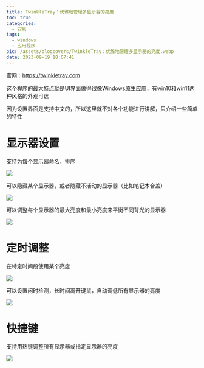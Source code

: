 ```yaml
---
title: TwinkleTray：优雅地管理多显示器的亮度
toc: true
categories:
  - 安利
tags:
  - windows
  - 应用程序
pic: /assets/blogcovers/TwinkleTray：优雅地管理多显示器的亮度.webp
date: 2023-09-19 18:07:41
---
```


官网：<https://twinkletray.com>

这个程序的最大特点就是UI界面做得很像Windows原生应用，有win10和win11两种风格的外观可选

因为设置界面是支持中文的，所以这里就不对各个功能进行讲解，只介绍一些简单的特性

# 显示器设置

支持为每个显示器命名，排序

![](/assets/blogimages/2023/TwinkleTray%EF%BC%9A%E4%BC%98%E9%9B%85%E5%9C%B0%E7%AE%A1%E7%90%86%E5%A4%9A%E6%98%BE%E7%A4%BA%E5%99%A8%E7%9A%84%E4%BA%AE%E5%BA%A6/1695121328612.png)  


可以隐藏某个显示器，或者隐藏不活动的显示器（比如笔记本合盖）

![](/assets/blogimages/2023/TwinkleTray%EF%BC%9A%E4%BC%98%E9%9B%85%E5%9C%B0%E7%AE%A1%E7%90%86%E5%A4%9A%E6%98%BE%E7%A4%BA%E5%99%A8%E7%9A%84%E4%BA%AE%E5%BA%A6/1695121347502.png)  


可以调整每个显示器的最大亮度和最小亮度来平衡不同背光的显示器

![](/assets/blogimages/2023/TwinkleTray%EF%BC%9A%E4%BC%98%E9%9B%85%E5%9C%B0%E7%AE%A1%E7%90%86%E5%A4%9A%E6%98%BE%E7%A4%BA%E5%99%A8%E7%9A%84%E4%BA%AE%E5%BA%A6/1695121357535.png)  


# 定时调整

在特定时间段使用某个亮度

![](/assets/blogimages/2023/TwinkleTray%EF%BC%9A%E4%BC%98%E9%9B%85%E5%9C%B0%E7%AE%A1%E7%90%86%E5%A4%9A%E6%98%BE%E7%A4%BA%E5%99%A8%E7%9A%84%E4%BA%AE%E5%BA%A6/1695121052061.png)  

可以设置闲时检测，长时间离开键鼠，自动调低所有显示器的亮度

![](/assets/blogimages/2023/TwinkleTray%EF%BC%9A%E4%BC%98%E9%9B%85%E5%9C%B0%E7%AE%A1%E7%90%86%E5%A4%9A%E6%98%BE%E7%A4%BA%E5%99%A8%E7%9A%84%E4%BA%AE%E5%BA%A6/1695121452616.png)  


# 快捷键

支持用热键调整所有显示器或指定显示器的亮度

![](/assets/blogimages/2023/TwinkleTray%EF%BC%9A%E4%BC%98%E9%9B%85%E5%9C%B0%E7%AE%A1%E7%90%86%E5%A4%9A%E6%98%BE%E7%A4%BA%E5%99%A8%E7%9A%84%E4%BA%AE%E5%BA%A6/1695120891761.png)  
